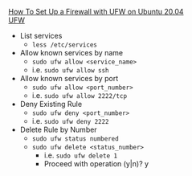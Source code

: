 [How To Set Up a Firewall with UFW on Ubuntu 20.04](https://www.digitalocean.com/community/tutorials/how-to-set-up-a-firewall-with-ufw-on-ubuntu-20-04)<br />
[UFW](https://help.ubuntu.com/community/UFW)<br />

* List services
  * `less /etc/services`
* Allow known services by name
  * `sudo ufw allow <service_name>`
  * i.e. `sudo ufw allow ssh`
* Allow known services by port
  * `sudo ufw allow <port_number>`
  * i.e. `sudo ufw allow 2222/tcp`
* Deny Existing Rule
  * `sudo ufw deny <port_number>`
  * i.e. `sudo ufw deny 2222`
* Delete Rule by Number
  * `sudo ufw status numbered`
  * `sudo ufw delete <status_number>`
    * i.e. `sudo ufw delete 1`
    * Proceed with operation (y|n)? y
